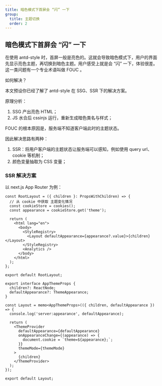 ```yaml
---
title: 暗色模式下首屏会 “闪” 一下
group:
  title: 主题切换
  order: 2
---
```


## 暗色模式下首屏会 “闪” 一下

在使用 antd-style 时，首屏一般是亮色的。这就会导致暗色模式下，用户的界面先显示亮色主题，再切换到暗色主题。用户感受上就是会 “闪” 一下，体验很差。这一类问题有一个专业术语叫做 FOUC 。

如何解决？

本文预设你已经了解了 antd-style 在 SSG、SSR 下的解决方案。

原理分析：

1. SSG 产出亮色 HTML；
2. JS 水合后 cssinjs 运行，重新生成暗色类名与样式；

FOUC 的根本原因是，服务端不知道客户端此时的主题状态。

因此解决思路有两种：

1. SSR：将用户客户端的主题状态让服务端可以感知，例如使用 query url、cookie 等机制；
2. 颜色变量抽取为 CSS 变量；

### SSR 解决方案

以 next.js App Router 为例：

```tsx | pure
const RootLayout = ({ children }: PropsWithChildren) => {
  // 从 cookie 中获取 主题变化情况
  const cookieStore = cookies();
  const appearance = cookieStore.get('theme');

  return (
    <html lang="en">
      <body>
        <StyleRegistry>
          <Layout defaultAppearance={appearance?.value}>{children}</Layout>
        </StyleRegistry>
        <Analytics />
      </body>
    </html>
  );
};

export default RootLayout;
```

```tsx | pure
export interface AppThemeProps {
  children?: ReactNode;
  defaultAppearance?: ThemeAppearance;
}

const Layout = memo<AppThemeProps>(({ children, defaultAppearance }) => {
  console.log('server:appearance', defaultAppearance);

  return (
    <ThemeProvider
      defaultAppearance={defaultAppearance}
      onAppearanceChange={(appearance) => {
        document.cookie = `theme=${appearance};`;
      }}
      themeMode={themeMode}
    >
      {children}
    </ThemeProvider>
  );
});

export default Layout;
```
